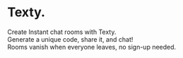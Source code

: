 # Texty.
Create Instant chat rooms with Texty.  
Generate a unique code, share it, and chat!  
Rooms vanish when everyone leaves, no sign-up needed.  